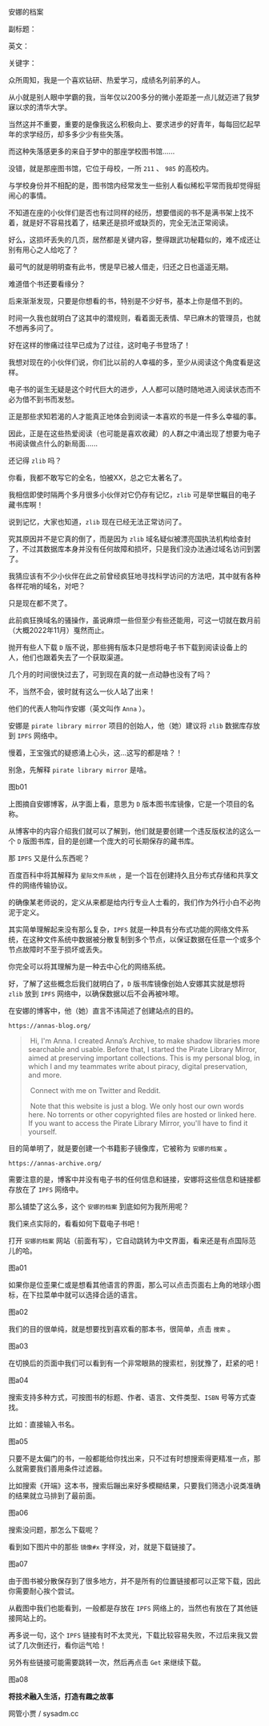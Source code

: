 安娜的档案

副标题：

英文：

关键字：



众所周知，我是一个喜欢钻研、热爱学习，成绩名列前茅的人。

从小就是别人眼中学霸的我，当年仅以200多分的微小差距差一点儿就迈进了我梦寐以求的清华大学。

当然这并不重要，重要的是像我这么积极向上、要求进步的好青年，每每回忆起早年的求学经历，却多多少少有些失落。

而这种失落感更多的来自于梦中的那座学校图书馆......



没错，就是那座图书馆，它位于母校，一所 `211` 、 `985` 的高校内。

与学校身份并不相配的是，图书馆内经常发生一些别人看似稀松平常而我却觉得挺闹心的事情。

不知道在座的小伙伴们是否也有过同样的经历，想要借阅的书不是满书架上找不着，就是好不容易找着了，结果还是损坏或缺页的，完全无法正常阅读。

好么，这损坏丢失的几页，居然都是关键内容，整得跟武功秘籍似的，难不成还让别有用心之人给吃了？

最可气的就是明明查有此书，愣是早已被人借走，归还之日也遥遥无期。



难道借个书还要看缘分？

后来渐渐发现，只要是你想看的书，特别是不少好书，基本上你是借不到的。

时间一久我也就明白了这其中的潜规则，看着面无表情、早已麻木的管理员，也就不想再多问了。

好在这样的惨痛过往早已成为了过往，这时电子书登场了！



我想对现在的小伙伴们说，你们比以前的人幸福的多，至少从阅读这个角度看是这样。

电子书的诞生无疑是这个时代巨大的进步，人人都可以随时随地进入阅读状态而不必为借不到书而发愁。

正是那些求知若渴的人才能真正地体会到阅读一本喜欢的书是一件多么幸福的事。

因此，正是在这些热爱阅读（也可能是喜欢收藏）的人群之中涌出现了想要为电子书阅读做点什么的新局面......



还记得 `zlib` 吗？

你看，我都不敢写它的全名，怕被XX，总之它太著名了。

我相信即使时隔两个多月很多小伙伴对它仍存有记忆，`zlib` 可是举世瞩目的电子藏书库啊！

说到记忆，大家也知道，`zlib` 现在已经无法正常访问了。

究其原因并不是它真的倒了，而是因为 `zlib` 域名疑似被漂亮国执法机构给查封了，不过其数据库本身并没有任何故障和损坏，只是我们没办法通过域名访问到罢了。

我猜应该有不少小伙伴在此之前曾经疯狂地寻找科学访问的方法吧，其中就有各种各样花哨的域名，对吧？

只是现在都不灵了。



此前疯狂换域名的骚操作，虽说麻烦一些但至少有些还能用，可这一切就在数月前（大概2022年11月）戛然而止。

抛开有些人下载 `D` 版不说，那些拥有版本只是想将电子书下载到阅读设备上的人，他们也跟着失去了一个获取渠道。

几个月的时间很快过去了，可到现在真的就一点动静也没有了吗？

不，当然不会，彼时就有这么一伙人站了出来！



他们的代表人物叫作安娜（英文叫作 `Anna` ）。

安娜是 `pirate library mirror` 项目的创始人，他（她）建议将 `zlib` 数据库存放到 `IPFS` 网络中。

慢着，王宝强式的疑惑涌上心头，这...这写的都是啥？！



别急，先解释 `pirate library mirror` 是啥。

图b01



上图摘自安娜博客，从字面上看，意思为 `D` 版本图书库镜像，它是一个项目的名称。

从博客中的内容介绍我们就可以了解到，他们就是要创建一个违反版权法的这么一个 `D` 版图书库，目的是创建一个庞大的可长期保存的藏书库。



那 `IPFS` 又是什么东西呢？

百度百科中将其解释为 `星际文件系统` ，是一个旨在创建持久且分布式存储和共享文件的网络传输协议。

的确像某老师说的，定义从来都是给内行专业人士看的，我们作为外行小白不必拘泥于定义。

其实简单理解起来没有那么复杂，`IPFS` 就是一种具有分布式功能的网络文件系统，在这种文件系统中数据被分散复制到多个节点，以保证数据在任意一个或多个节点故障时不至于损坏或丢失。

你完全可以将其理解为是一种去中心化的网络系统。



好，了解了这些概念后我们就明白了，`D` 版书库镜像创始人安娜其实就是想将 `zlib` 放到 `IPFS` 网络中，以确保数据以后不会再被咔嚓。

在安娜的博客中，他（她）直言不讳简述了创建站点的目的。

```
https://annas-blog.org/
```

> ​        Hi, I'm Anna. I created Anna’s Archive, to make shadow libraries more searchable and usable. Before that, I  started the Pirate Library Mirror, aimed at preserving important  collections. This is my personal blog, in which I and my teammates write about piracy, digital preservation, and more.  
>
> ​        Connect with me on Twitter and Reddit. 
>
> ​        Note that this website is just a blog. We only host our own  words here. No torrents or other copyrighted files are hosted or linked  here. If you want to access the Pirate Library Mirror, you'll have to  find it yourself.  



目的简单明了，就是要创建一个书籍影子镜像库，它被称为 `安娜的档案` 。

```
https://annas-archive.org/
```



需要注意的是，博客中并没有电子书的任何信息和链接，安娜将这些信息和链接都存放在了 `IPFS` 网络中。

那么铺垫了这么多，这个 `安娜的档案` 到底如何为我所用呢？

我们来点实际的，看看如何下载电子书吧！



打开 `安娜的档案` 网站（前面有写），它自动跳转为中文界面，看来还是有点国际范儿的哈。

图a01



如果你是位歪果仁或是想看其他语言的界面，那么可以点击页面右上角的地球小图标，在下拉菜单中就可以选择合适的语言。

图a02



我们的目的很单纯，就是想要找到喜欢看的那本书，很简单，点击 `搜索` 。

图a03



在切换后的页面中我们可以看到有一个非常眼熟的搜索栏，别犹豫了，赶紧的吧！

图a04



搜索支持多种方式，可按图书的标题、作者、语言、文件类型、`ISBN` 号等方式查找。

比如：直接输入书名。

图a05



只要不是太偏门的书，一般都能给你找出来，只不过有时想搜索得更精准一点，那么就需要我们善用条件过滤器。

比如搜索《开端》这本书，搜索后蹦出来好多模糊结果，只要我们筛选小说类准确的结果就立马排到了最前面。

图a06



搜索没问题，那怎么下载呢？

看到如下图片中的那些 `镜像#x` 字样没，对，就是下载链接了。

图a07



由于图书被分散保存到了很多地方，并不是所有的位置链接都可以正常下载，因此你需要耐心挨个尝试。

从截图中我们也能看到，一般都是存放在 `IPFS` 网络上的，当然也有放在了其他链接网站上的。

再多说一句，这个 `IPFS` 链接有时不太灵光，下载比较容易失败，不过后来我又尝试了几次倒还行，看你运气哈！



另外有些链接可能需要跳转一次，然后再点击 `Get` 来继续下载。

图a08







**将技术融入生活，打造有趣之故事**

网管小贾 / sysadm.cc